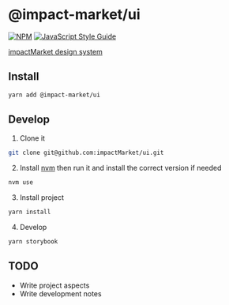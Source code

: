 # @impact-market/ui

[![NPM](https://img.shields.io/npm/v/@impact-market/ui.svg)](https://www.npmjs.com/package/@impact-market/ui) [![JavaScript Style Guide](https://img.shields.io/badge/code_style-standard-brightgreen.svg)](https://standardjs.com)

[impactMarket design system](https://impactmarket-ui.vercel.app/)


## Install

```bash
yarn add @impact-market/ui
```

## Develop

1. Clone it
```bash
git clone git@github.com:impactMarket/ui.git
```

2. Install [nvm](https://github.com/nvm-sh/nvm) then run it and install the correct version if needed
```bash
nvm use
```

3. Install project
```bash
yarn install
```

4. Develop
```bash
yarn storybook
```


## TODO
- Write project aspects
- Write development notes